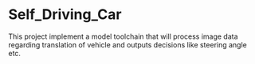 # Self_Driving_Car
This project implement a model toolchain that will process image data regarding translation of vehicle and outputs decisions like steering angle etc.
